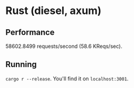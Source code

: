 # Rust (diesel, axum)

## Performance
58602.8499 requests/second (58.6 KReqs/sec).

## Running
`cargo r --release`. You'll find it on `localhost:3001`.